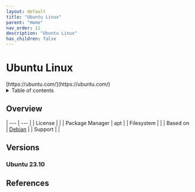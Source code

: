 ```yaml
---
layout: default
title: "Ubuntu Linux"
parent: "Home"
nav_order: 11
description: "Ubuntu Linux"
has_children: false
---
```


<h1>Ubuntu Linux</h1>
[https://ubuntu.com/](https://ubuntu.com/)

<details close markdown="block">
  <summary>
    Table of contents
  </summary>
  {: .text-delta }
1. TOC
{:toc}
</details>

## Overview
| --- | --- |
| License         |    |
| Package Manager | apt |
| Filesystem      |  |
| Based on        | [Debian](debian.md)  |
| Support         |    |

## Versions

### Ubuntu 23.10


## References
